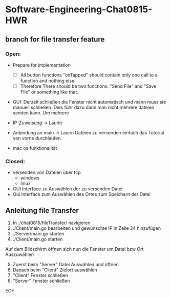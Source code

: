# Software-Engineering-Chat0815-HWR
## branch for file transfer feature

### Open:
- Prepare for implementation
  - [ ] All button functions "onTapped" should contain only one call to a function and nothing else
  - [ ] Therefore There should be two functions: "Send File" and "Save File" or something like that.

- GUI: Derzeit schließen die Fenster nicht automatisch und mann muss sie manuell schließen. Dies führ dazu dann man nicht mehrere dateien senden kann. Um mehrere
- IP-Zuweisung -> Laurin
- Anbindung an main -> Laurin
  Dateien zu versenden einfach das Tutorial von vorne durchlaufen.

- mac os funktionalität

### Closed:
- versenden von Dateien über tcp
    - windows
    - linux
- GUI Interface zu Auswählen der zu versenden Datei
- Gui Interface zum Auswählen des Ortes zum Speichern der Datei

## Anleitung file Transfer
1. In ./chat0815/fileTransfer/ navigieren
2. ./Client/main.go bearbeiten und gewünschte IP in Zeile 24 hinzufügen
3. ./Server/main.go starten
4. ./Client/main.go starten 

Auf dem Bildschirm öffnen sich nun die Fenster um Datei bzw Ort Auszuwählen 

5. Zuerst beim "Server" Datei Auswählen und öffnen
6. Danach beim "Client" Zielort auswählen
7. "Client" Fenster schließen
8. "Server" Fenster schließen


EOF